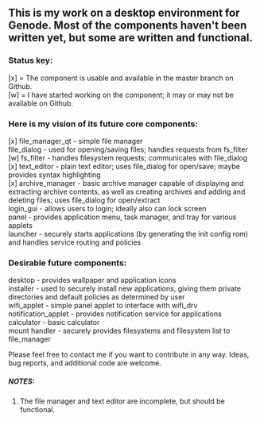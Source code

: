 ## This is my work on a desktop environment for Genode. Most of the components haven't been written yet, but some are written and functional.

### Status key:
[x] = The component is usable and available in the master branch on Github.  
[w] = I have started working on the component; it may or may not be available on Github.  

### Here is my vision of its future core components:
[x] file_manager_qt - simple file manager  
file_dialog - used for opening/saving files; handles requests from fs_filter  
[w] fs_filter - handles filesystem requests; communicates with file_dialog  
[x] text_editor - plain text editor; uses file_dialog for open/save; maybe provides syntax highlighting  
[x] archive_manager - basic archive manager capable of displaying and extracting archive contents, as well as creating archives and adding and deleting files; uses file_dialog for open/extract  
login_gui - allows users to login; ideally also can lock screen  
panel - provides application menu, task manager, and tray for various applets  
launcher - securely starts applications (by generating the init config rom) and handles service routing and policies

### Desirable future components:
desktop - provides wallpaper and application icons  
installer - used to securely install new applications, giving them private directories and default policies as determined by user  
wifi_applet - simple panel applet to interface with wifi_drv  
notification_applet - provides notification service for applications  
calculator - basic calculator  
mount handler - securely provides filesystems and filesystem list to file_manager  

Please feel free to contact me if you want to contribute in any way. Ideas, bug reports, and additional code are welcome.

##### NOTES:  
1. The file manager and text editor are incomplete, but should be functional.

